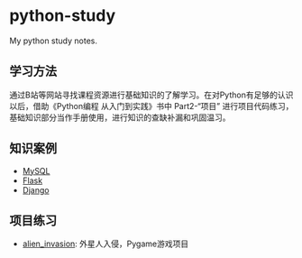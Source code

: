 # python-study

My python study notes.

## 学习方法

通过B站等网站寻找课程资源进行基础知识的了解学习。在对Python有足够的认识以后，借助《Python编程 从入门到实践》书中 Part2-“项目”
进行项目代码练习，基础知识部分当作手册使用，进行知识的查缺补漏和巩固温习。

## 知识案例

- [MySQL](demos/MySQL)
- [Flask](demos/Flask)
- [Django](demos/Django)

## 项目练习

- [alien_invasion](projects/alien_invasion/): 外星人入侵，Pygame游戏项目
